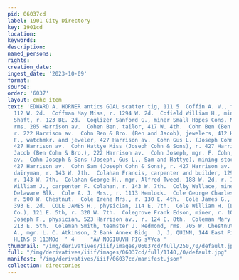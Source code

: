 ```yaml
---
pid: 06037cd
label: 1901 City Directory
key: 1901cd
location: 
keywords: 
description: 
named_persons: 
rights: 
creation_date: 
ingest_date: '2023-10-09'
format: 
source: 
order: '6037'
layout: cmhc_item
text: 'EDWARD A. HORNER antics GOAL scatter tig, 111 5  Coffin A. V., fireman, rms.
  112 W. 2d.  Coffman May Miss, r. 1294 W. 2d.  Cofield William H., miner Robert Emmet
  Shaft, r. 123 BE. 2d.  Coglizer Sanford G., miner Small Hopes Cons. Mining Co.,
  rms. 205 Harrison av.  Cohen Ben, tailor, 417 W. 4th.  Cohn Ben (Ben Cohn & Bro.),
  r. 222 Harrison av.  Cohn Ben & Bro. (Ben and Jacob), jewelers, 412 Harri- son ay.  Cohn
  F., watchmkr. and jeweler, 427 Harrison av.  Cohn Gus L. (Joseph Cohn & Sons), r.
  427 Harrison av.  Cohn Hattye Miss (Joseph Cohn & Sons), r. 427 Harrison av.  Cohn
  Jacob (Ben Cohn & Bro.), 222 Harrison av.  Cohn Joseph, mgr. F. Cohn, r. 427 Harrison
  av.  Cohn Joseph & Sons (Joseph, Gus L., Sam and Hattye), mining stock brokers,
  427 Harrison av.  Cohn Sam (Joseph Cohn & Sons), r. 427 Harrison av.  Colahan Daniel,
  dairyman, r. 143 W. 7th.  Colahan Francis, carpenter and builder, 129-131 W. 5th,
  r. 143 W. 7th.  Colahan George H., mgr. Alfred Tweed, 188 W. 2d, r. 143 W. 7th.  Colahan
  William J., carpenter F. Colahan, r. 143 W. 7th.  Colby Wallace, miner, rms. 46
  Delaware Blk.  Cole A. J. Mrs., r. 1113 Hemlock.  Cole George Charles, switchman,
  r. 500 W. Chestnut.  Cole Irene Mrs., r. 130 E. 4th.  Cole James G., engineer, r.
  393 E. 2d.  COLE JAMES H., physician, 114 E. 7th.  Cole William H. (Leadville Ice
  Co.), 121 E. 5th, r. 320 W. 7th.  Colegrove Frank Edson, miner, r. 102 W. 10th.  Coleman
  Joseph F., physician, 523 Harrison av., r. 124 E. 8th.  Coleman Mary A. Mrs., r.
  213 E. 5th.  Coleman Smith, teamster J. Redmond, rms. 705 W. Chestnut.  Coler L.
  A., mgr. L. C. Atkinson, 2 Bank Annex Bidg.  J, J, QUINN, 144 East Fifth St., GRAINI  aviwinsd
  HLINS @ 113M0d  ‘ 4     "AV NOSIUUVH PIG s¥¥ca '
thumbnail: "/img/derivatives/iiif/images/06037cd/full/250,/0/default.jpg"
full: "/img/derivatives/iiif/images/06037cd/full/1140,/0/default.jpg"
manifest: "/img/derivatives/iiif/06037cd/manifest.json"
collection: directories
---
```

